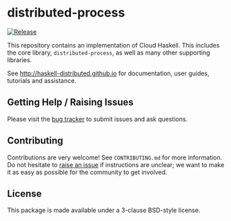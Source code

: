 # distributed-process
[![Release](https://img.shields.io/hackage/v/distributed-process.svg)](https://hackage.haskell.org/package/distributed-process)

This repository contains an implementation of Cloud Haskell. This includes the core library, `distributed-process`, as well as many other supporting libraries.

See http://haskell-distributed.github.io for documentation, user guides, tutorials and assistance.

## Getting Help / Raising Issues

Please visit the [bug tracker](https://github.com/haskell-distributed/distributed-process/issues) to submit issues and ask questions.

## Contributing

Contributions are very welcome! See `CONTRIBUTING.md` for more information. 
Do not hesitate to [raise an issue]((https://github.com/haskell-distributed/distributed-process/issues)) if instructions are unclear; we want to make it as easy as possible for the community to get involved. 

## License

This package is made available under a 3-clause BSD-style license.
